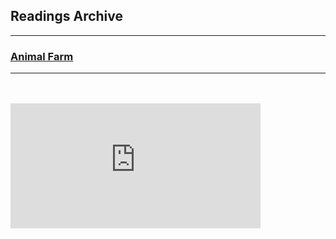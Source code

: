 <h2>Readings Archive</h2>
<div class="container">
	<hr />
	<h3><a href="/stwl/archive/animal_farm">Animal Farm</a></h3>
	<div class="container">
		<hr />
		<hr style="height:20px; visibility:hidden;" />
		<div class="container">
		<iframe src="https://ash-sandal-ibl6pd2m9x.glitch.me/?url=https://github.com/LunarTiger/stwl/releases/download/animal_farm/animal_farm.m4a" frameborder="0" width="400" height="200" allowTransparency="true"></iframe>
		</div>
	</div>
</div>
